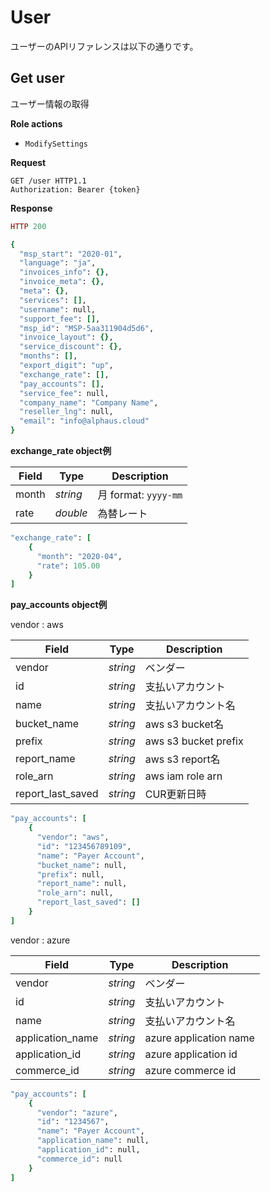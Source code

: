 # User


ユーザーのAPIリファレンスは以下の通りです。

## Get user

ユーザー情報の取得

**Role actions**

- `ModifySettings`

**Request**

```http
GET /user HTTP1.1
Authorization: Bearer {token}

```

**Response**

```ruby
HTTP 200

{
  "msp_start": "2020-01",
  "language": "ja",
  "invoices_info": {},
  "invoice_meta": {},
  "meta": {},
  "services": [],
  "username": null,
  "support_fee": [],
  "msp_id": "MSP-5aa311904d5d6",
  "invoice_layout": {},
  "service_discount": {},
  "months": [],
  "export_digit": "up",
  "exchange_rate": [],
  "pay_accounts": [],
  "service_fee": null,
  "company_name": "Company Name",
  "reseller_lng": null,
  "email": "info@alphaus.cloud"
}
```

**exchange_rate object例**

Field           | Type      | Description
--------------- | --------- | -------- 
 month         | *string*   | 月 format: `yyyy-mm`
 rate          | *double*   | 為替レート

```ruby
"exchange_rate": [
    {
      "month": "2020-04",
      "rate": 105.00
    }
]
```

**pay_accounts object例**

vendor : aws

Field             | Type      | Description
----------------- | --------- | -------- 
 vendor           | *string*  | ベンダー
 id               | *string*  | 支払いアカウント
 name             | *string*  | 支払いアカウント名
 bucket_name      | *string*  | aws s3 bucket名
 prefix           | *string*  | aws s3 bucket prefix
 report_name      | *string*  | aws s3 report名
 role_arn         | *string*  | aws iam role arn
 report_last_saved| *string*  | CUR更新日時

```ruby
"pay_accounts": [
    {
      "vendor": "aws",
      "id": "123456789109",
      "name": "Payer Account",
      "bucket_name": null,
      "prefix": null,
      "report_name": null,
      "role_arn": null,
      "report_last_saved": []
    }
]
```

vendor : azure

Field             | Type      | Description
----------------- | --------- | -------- 
 vendor           | *string*  | ベンダー
 id               | *string*  | 支払いアカウント
 name             | *string*  | 支払いアカウント名
 application_name | *string*  | azure application name
 application_id   | *string*  | azure application id
 commerce_id      | *string*  | azure commerce id

```ruby
"pay_accounts": [
    {
      "vendor": "azure",
      "id": "1234567",
      "name": "Payer Account",
      "application_name": null,
      "application_id": null,
      "commerce_id": null
    }
]
```